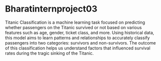# Bharatinternproject03
Titanic Classification is a machine learning task focused on predicting whether passengers on the Titanic survived or not based on various features such as age, gender, ticket class, and more.
Using historical data, this model aims to learn patterns and relationships to accurately classify passengers into two categories: survivors and non-survivors. 
The outcome of this classification helps us understand factors that influenced survival rates during the tragic sinking of the Titanic.
